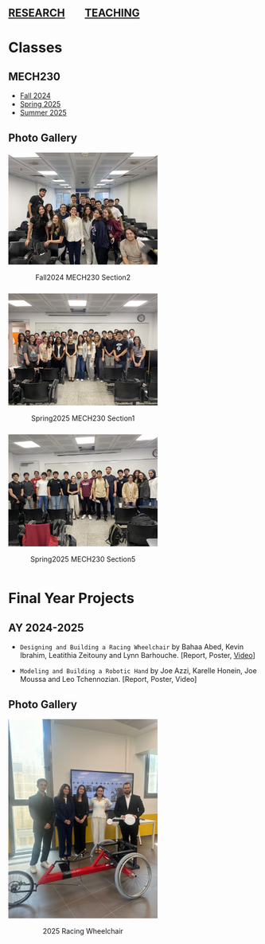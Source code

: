 [RESEARCH](publications)        [TEACHING](teaching.md)
---

# Classes

## MECH230

- [Fall 2024](08-2024-dynamics/homepage.md)
- [Spring 2025](https://mech230.github.io)
- [Summer 2025](me104/homepage.md)


## Photo Gallery

<div style="display: flex; flex-wrap: wrap; gap: 10px;">
  <div style="text-align: center;">
    <img src="class_photos/Fall2024_MECH230_Section2.JPG" alt="Fall2024_MECH230_Section2" width="300"/>
    <p>Fall2024 MECH230 Section2</p>
  </div>

  <div style="text-align: center;">
    <img src="class_photos/Spring2025_MECH230_Section1.JPG" alt="Spring2025_MECH230_Section1" width="300"/>
    <p>Spring2025 MECH230 Section1</p>
  </div>

  <div style="text-align: center;">
    <img src="class_photos/Spring2025_MECH230_Section5.JPG" alt="Spring2025_MECH230_Section5" width="300"/>
    <p>Spring2025 MECH230 Section5</p>
  </div>

</div>

# Final Year Projects

## AY 2024-2025
- `Designing and Building a Racing Wheelchair` by Bahaa Abed, Kevin Ibrahim, Leatithia Zeitouny and Lynn Barhouche. [Report, Poster, [Video](https://youtu.be/WT_aFLQ14Ss?si=7zVLr2RhIYNThZ7k)]

- `Modeling and Building a Robotic Hand` by Joe Azzi, Karelle Honein, Joe Moussa and Leo Tchennozian. [Report, Poster, Video]

## Photo Gallery

<div style="display: flex; flex-wrap: wrap; gap: 10px;">
  <div style="text-align: center;">
    <img src="fyp_photos/2025_racing_wheelchair.jpeg" alt="Fall2024_MECH230_Section2" width="300"/>
    <p>2025 Racing Wheelchair</p>
  </div>

</div>
